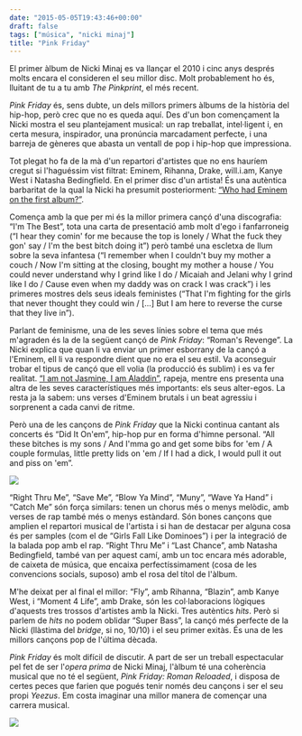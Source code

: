 ```yaml
---
date: "2015-05-05T19:43:46+00:00"
draft: false
tags: ["música", "nicki minaj"]
title: "Pink Friday"
---
```

El primer àlbum de Nicki Minaj es va llançar el 2010 i cinc anys després molts encara el consideren el seu millor disc. Molt probablement ho és, lluitant de tu a tu amb *The Pinkprint*, el més recent. 

<!-- more -->

*Pink Friday* és, sens dubte, un dels millors primers àlbums de la història del hip-hop, però crec que no es queda aquí. Des d'un bon començament la Nicki mostra el seu plantejament musical: un rap treballat, intel·ligent i, en certa mesura, inspirador, una pronúncia marcadament perfecte, i una barreja de gèneres que abasta un ventall de pop i hip-hop que impressiona.

Tot plegat ho fa de la mà d'un repartori d'artistes que no ens hauríem cregut si l'haguéssim vist filtrat: Eminem, Rihanna, Drake, will.i.am, Kanye West i Natasha Bedingfield. En el primer disc d'un artista! És una autèntica barbaritat de la qual la Nicki ha presumit posteriorment: [“Who had Eminem on the first album?”](http://genius.com/4533657).

Comença amb la que per mi és la millor primera cançó d'una discografia: “I'm The Best”, tota una carta de presentació amb molt d'ego i fanfarroneig (“I hear they comin' for me because the top is lonely / What the fuck they gon' say / I'm the best bitch doing it”) però també una escletxa de llum sobre la seva infantesa (“I remember when I couldn't buy my mother a couch / Now I'm sitting at the closing, bought my mother a house / You could never understand why I grind like I do / Micaiah and Jelani why I grind like I do / Cause even when my daddy was on crack I was crack”) i les primeres mostres dels seus ideals feministes (“That I'm fighting for the girls that never thought they could win / [...] But I am here to reverse the curse that they live in”).

Parlant de feminisme, una de les seves línies sobre el tema que més m'agraden és la de la següent cançó de *Pink Friday*: “Roman's Revenge”. La Nicki explica que quan li va enviar un primer esborrany de la cançó a l'Eminem, ell li va respondre dient que no era el seu estil. Va aconseguir trobar el tipus de cançó que ell volia (la producció és sublim) i es va fer realitat. [“I am not Jasmine, I am Aladdin”](http://genius.com/48885/Nicki-minaj-romans-revenge/I-am-not-jasmine-i-am-aladdin), rapeja, mentre ens presenta una altra de les seves característiques més importants: els seus alter-egos. La resta ja la sabem: uns verses d'Eminem brutals i un beat agressiu i sorprenent a cada canvi de ritme.

Però una de les cançons de *Pink Friday* que la Nicki continua cantant als concerts és “Did It On'em”, hip-hop pur en forma d'himne personal. “All these bitches is my sons / And I'mma go and get some bibs for 'em / A couple formulas, little pretty lids on 'em / If I had a dick, I would pull it out and piss on 'em”. 

<img class="pImageFull" src="http://i.imgur.com/VkcWHSD.jpg" />

“Right Thru Me”, “Save Me”, “Blow Ya Mind”, “Muny”, “Wave Ya Hand” i “Catch Me” són força similars: tenen un chorus més o menys melòdic, amb verses de rap també més o menys estàndard. Són bones cançons que amplien el repartori musical de l'artista i si han de destacar per alguna cosa és per samples (com el de “Girls Fall Like Dominoes”) i per la integració de la balada pop amb el rap. “Right Thru Me” i “Last Chance”, amb Natasha Bedingfield, també van per aquest camí, amb un toc encara més adorable, de caixeta de música, que encaixa perfectíssimament (cosa de les convencions socials, suposo) amb el rosa del títol de l'àlbum.

M'he deixat per al final el millor: “Fly”, amb Rihanna, “Blazin”, amb Kanye West, i “Moment 4 Life”, amb Drake, són les col·laboracions lògiques d'aquests tres trossos d'artistes amb la Nicki. Tres autèntics *hits*. Però si parlem de *hits* no podem oblidar “Super Bass”, la cançó més perfecte de la Nicki (llàstima del *bridge*, si no, 10/10) i el seu primer exitàs. És una de les millors cançons pop de l'última dècada.

*Pink Friday* és molt difícil de discutir. A part de ser un treball espectacular pel fet de ser l'*opera prima* de Nicki Minaj, l'àlbum té una coherència musical que no té el següent, *Pink Friday: Roman Reloaded*, i disposa de certes peces que farien que pogués tenir només deu cançons i ser el seu propi *Yeezus*. Em costa imaginar una millor manera de començar una carrera musical.

<span class="fa fa-heart"> </span> <span class="fa fa-heart"> </span> <span class="fa fa-heart"> </span> <span class="fa fa-heart"> </span> <span class="fa fa-heart"> </span>

<img id="splashFade" src="http://i.imgur.com/aNgbw4p.png"/> 